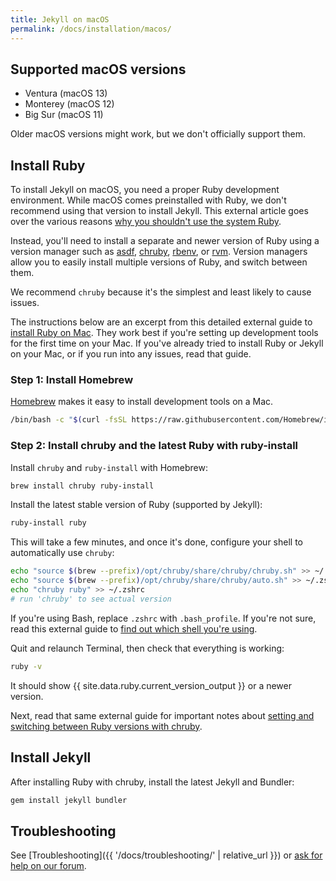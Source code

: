 ```yaml
---
title: Jekyll on macOS
permalink: /docs/installation/macos/
---
```


## Supported macOS versions

- Ventura (macOS 13)
- Monterey (macOS 12)
- Big Sur (macOS 11)

Older macOS versions might work, but we don't officially support them.

## Install Ruby

To install Jekyll on macOS, you need a proper Ruby development environment. 
While macOS comes preinstalled with Ruby, we don't recommend using that version 
to install Jekyll. This external article goes over the various reasons 
[why you shouldn't use the system Ruby](https://www.moncefbelyamani.com/why-you-shouldn-t-use-the-system-ruby-to-install-gems-on-a-mac/).

Instead, you'll need to install a separate and newer version of Ruby using a 
version manager such as [asdf], [chruby], [rbenv], or [rvm]. Version managers 
allow you to easily install multiple versions of Ruby, and switch between them.

We recommend `chruby` because it's the simplest and least likely to cause issues. 

The instructions below are an excerpt from this detailed external guide to 
[install Ruby on Mac]. They work best if you're setting up development tools 
for the first time on your Mac. If you've already tried to install Ruby or 
Jekyll on your Mac, or if you run into any issues, read that guide. 

[asdf]: https://asdf-vm.com/
[chruby]: https://github.com/postmodern/chruby
[rbenv]: https://github.com/rbenv/rbenv
[rvm]: https://rvm.io/
[install Ruby on Mac]: https://www.moncefbelyamani.com/how-to-install-xcode-homebrew-git-rvm-ruby-on-mac/

### Step 1: Install Homebrew

[Homebrew](https://brew.sh/) makes it easy to install development tools on a Mac.

```sh
/bin/bash -c "$(curl -fsSL https://raw.githubusercontent.com/Homebrew/install/HEAD/install.sh)"
```

### Step 2: Install chruby and the latest Ruby with ruby-install

Install `chruby` and `ruby-install` with Homebrew:

```sh
brew install chruby ruby-install
```

Install the latest stable version of Ruby (supported by Jekyll):

```sh
ruby-install ruby
```

This will take a few minutes, and once it's done, configure your shell to 
automatically use `chruby`:

```sh
echo "source $(brew --prefix)/opt/chruby/share/chruby/chruby.sh" >> ~/.zshrc
echo "source $(brew --prefix)/opt/chruby/share/chruby/auto.sh" >> ~/.zshrc
echo "chruby ruby" >> ~/.zshrc
# run 'chruby' to see actual version
```

If you're using Bash, replace `.zshrc` with `.bash_profile`. If you're not sure, 
read this external guide to 
[find out which shell you're using](https://www.moncefbelyamani.com/which-shell-am-i-using-how-can-i-switch/).

Quit and relaunch Terminal, then check that everything is working:

```sh
ruby -v
```

It should show {{ site.data.ruby.current_version_output }} or a newer version.

Next, read that same external guide for important notes about 
[setting and switching between Ruby versions with chruby](https://www.moncefbelyamani.com/how-to-install-xcode-homebrew-git-rvm-ruby-on-mac/#how-to-install-different-versions-of-ruby-and-switch-between-them).

## Install Jekyll

After installing Ruby with chruby, install the latest Jekyll and Bundler:

```sh
gem install jekyll bundler
```

## Troubleshooting

See [Troubleshooting]({{ '/docs/troubleshooting/' | relative_url }}) or [ask for help on our forum](https://talk.jekyllrb.com).
